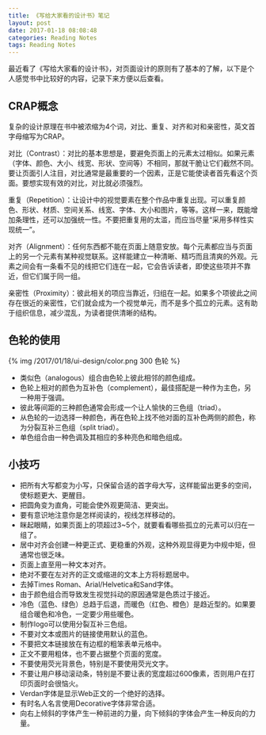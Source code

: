```yaml
---
title: 《写给大家看的设计书》笔记
layout: post
date: 2017-01-18 08:08:48
categories: Reading Notes
tags: Reading Notes
---
```


最近看了《写给大家看的设计书》，对页面设计的原则有了基本的了解，以下是个人感觉书中比较好的内容，记录下来方便以后查看。

## CRAP概念

复杂的设计原理在书中被浓缩为4个词，对比、重复、对齐和对和亲密性，英文首字母缩写为CRAP。

对比（Contrast）：对比的基本思想是，要避免页面上的元素太过相似。如果元素（字体、颜色、大小、线宽、形状、空间等）不相同，那就干脆让它们截然不同。要让页面引人注目，对比通常是最重要的一个因素，正是它能使读者首先看这个页面。要想实现有效的对比，对比就必须强烈。

重复（Repetition）：让设计中的视觉要素在整个作品中重复出现。可以重复颜色、形状、材质、空间关系、线宽、字体、大小和图片，等等。这样一来，既能增加条理性，还可以加强统一性。不要把重复用的太滥，而应当尽量“采用多样性实现统一”。

对齐（Alignment）：任何东西都不能在页面上随意安放。每个元素都应当与页面上的另一个元素有某种视觉联系。这样能建立一种清晰、精巧而且清爽的外观。元素之间会有一条看不见的线把它们连在一起，它会告诉读者，即使这些项并不靠近，但它们属于同一组。

亲密性（Proximity）：彼此相关的项应当靠近，归组在一起。如果多个项彼此之间存在很近的亲密性，它们就会成为一个视觉单元，而不是多个孤立的元素。这有助于组织信息，减少混乱，为读者提供清晰的结构。

## 色轮的使用

{% img /2017/01/18/ui-design/color.png 300 色轮 %}

- 类似色（analogous）组合由色轮上彼此相邻的颜色组成。
- 色轮上相对的颜色为互补色（complement），最佳搭配是一种作为主色，另一种用于强调。
- 彼此等间距的三种颜色通常会形成一个让人愉快的三色组（triad）。
- 从色轮的一边选择一种颜色，再在色轮上找不他对面的互补色两侧的颜色，称为分裂互补三色组（split triad）。
- 单色组合由一种色调及其相应的多种亮色和暗色组成。

## 小技巧

- 把所有大写都变为小写，只保留合适的首字母大写，这样能留出更多的空间，使标题更大、更醒目。
- 把圆角变为直角，可能会使外观更简洁、更突出。
- 要有意识地注意你是怎样阅读的，视线怎样移动的。
- 眯起眼睛，如果页面上的项超过3~5个，就要看看哪些孤立的元素可以归在一组了。
- 居中对齐会创建一种更正式、更稳重的外观，这种外观显得更为中规中矩，但通常也很乏味。
- 页面上直至用一种文本对齐。
- 绝对不要在左对齐的正文或缩进的文本上方将标题居中。
- 去掉Times Roman、Arial/Helvetica和Sand字体。
- 由于颜色组合而导致发生视觉抖动的原因通常是色质过于接近。
- 冷色（蓝色、绿色）总趋于后退，而暖色（红色、橙色）是趋近型的。如果要组合暖色和冷色，一定要少用些暖色。
- 制作logo可以使用分裂互补三色组。
- 不要对文本或图片的链接使用默认的蓝色。
- 不要把文本链接放在有边框的粗笨表单元格中。
- 正文不要用粗体，也不要占据整个页面的宽度。
- 不要使用荧光背景色，特别是不要使用荧光文字。
- 不要让用户移动滚动条，特别是不要让表的宽度超过600像素，否则用户在打印页面时会很恼火。
- Verdan字体是显示Web正文的一个绝好的选择。
- 有时名人名言使用Decorative字体非常合适。
- 向右上倾斜的字体产生一种前进的力量，向下倾斜的字体会产生一种反向的力量。
